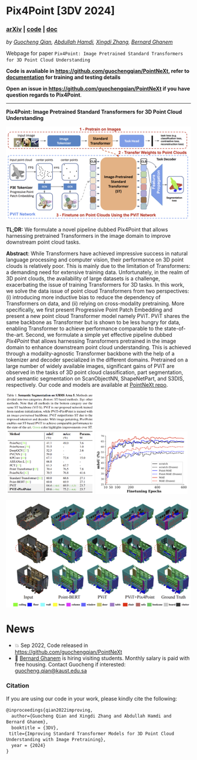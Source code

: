 # Pix4Point [3DV 2024]
### [arXiv](https://arxiv.org/abs/2208.12259) | [code](https://github.com/guochengqian/PointNeXt) | [doc](https://guochengqian.github.io/PointNeXt/projects/pix4point/)
*by [Guocheng Qian](https://www.gcqian.com/), [Abdullah Hamdi](https://github.com/ajhamdi), [Xingdi Zhang](https://cindy-xdzhang.github.io/), [Bernard Ghanem](https://www.bernardghanem.com/)*

Webpage for paper `Pix4Point: Image Pretrained Standard Transformers for 3D Point Cloud Understanding`

**Code is avaliable in https://github.com/guochengqian/PointNeXt, refer to [documentation](https://guochengqian.github.io/PointNeXt/projects/pix4point/) for training and testing details**

**Open an issue in https://github.com/guochengqian/PointNeXt if you have question regards to Pix4Point**. 

---
**Pix4Point: Image Pretrained Standard Transformers for 3D Point Cloud Understanding**

![TEASER](misc/teaser.png)

**TL;DR:** We formulate a novel pipeline dubbed Pix4Point that allows harnessing pretrained Transformers in the image domain to improve downstream point cloud tasks. 


**Abstract**: 
While Transformers have achieved impressive success in natural language processing and computer vision, their performance on 3D point clouds is relatively poor. This is mainly due to the limitation of Transformers: a demanding need for extensive training data. Unfortunately, in the realm of 3D point clouds, the availability of large datasets is a challenge, exacerbating the issue of training Transformers for 3D tasks. In this work, we solve the data issue of point cloud Transformers from two perspectives: (i) introducing more inductive bias to reduce the dependency of Transformers on data, and (ii) relying on cross-modality pretraining.  More specifically, we first present Progressive Point Patch Embedding and present a new point cloud Transformer model namely PViT. PViT shares the same backbone as Transformer but is shown to be less hungry for data, enabling Transformer to achieve performance comparable to the state-of-the-art. Second, we formulate a simple yet effective pipeline dubbed _Pix4Point_ that allows harnessing Transformers pretrained in the image domain to enhance downstream point cloud understanding. This is achieved through a modality-agnostic Transformer backbone with the help of a tokenizer and decoder specialized in the different domains. Pretrained on a large number of widely available images, significant gains of PViT are observed in the tasks of 3D point cloud classification, part segmentation, and semantic segmentation on ScanObjectNN, ShapeNetPart, and S3DIS, respectively. Our code and models are available at [PointNeXt repo](https://github.com/guochengqian/pointnext). 

<p float="left">
  <img src=misc/s3dis_result.png width="47.5%" />
  <img src=misc/training_curves.png width="50%" />
</p>

![vis](misc/s3dis_vis.png)

# News
- :boom: Sep 2022, Code released in https://github.com/guochengqian/PointNeXt
-  :pushpin:  [Bernard Ghanem](https://www.bernardghanem.com/) is hiring visiting students. Monthly salary is paid with free housing. Contact Guocheng if interested: guocheng.qian@kaust.edu.sa


### Citation
If you are using our code in your work, please kindly cite the following:  
```
@inproceedings{qian2022improving,
  author={Guocheng Qian and Xingdi Zhang and Abdullah Hamdi and Bernard Ghanem},
  booktitle = {3DV},
 title={Improving Standard Transformer Models for 3D Point Cloud Understanding with Image Pretraining},
  year = {2024}
}
``` 

